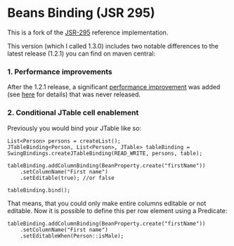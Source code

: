 # Beans Binding (JSR 295)

This is a fork of the [JSR-295](https://jcp.org/en/jsr/detail?id=295) reference implementation.

This version (which I called 1.3.0) includes two notable differences to the latest release (1.2.1) you can find on maven central:

### 1. Performance improvements

After the 1.2.1 release, a significant [performance improvement](https://github.com/ebayedq/swing-beansbinding/commit/5f188348abb2679809001b9e7429ed722574e940) was added (see [here](https://blog.marcnuri.com/beansbinding-performance-issue-37) for details) that was never released.

### 2. Conditional JTable cell enablement

Previously you would bind your JTable like so:

```
List<Person> persons = createList();
JTableBinding<Person, List<Person>, JTable> tableBinding = SwingBindings.createJTableBinding(READ_WRITE, persons, table);

tableBinding.addColumnBinding(BeanProperty.create("firstName"))
    .setColumnName("First name")
    .setEditable(true); //or false

tableBinding.bind();
```

That means, that you could only make entire columns editable or not editable. Now it is possible to define this per row element using a Predicate:

```
tableBinding.addColumnBinding(BeanProperty.create("firstName"))
    .setColumnName("First name")
    .setEditableWhen(Person::isMale);
```